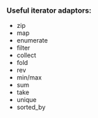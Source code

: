 ### Useful iterator adaptors:
  - zip
  - map
  - enumerate
  - filter
  - collect
  - fold
  - rev
  - min/max
  - sum
  - take
  - unique
  - sorted_by